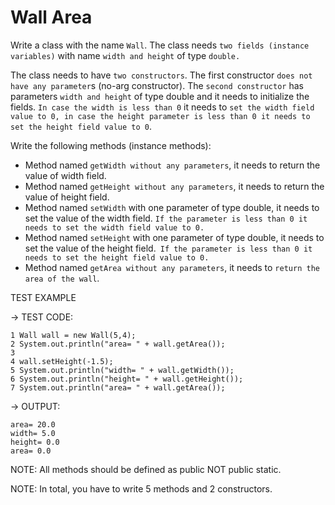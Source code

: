 # Wall Area
Write a class with the name `Wall`. The class needs `two fields (instance variables)` with name `width and height` of type `double.`

The class needs to have `two constructors`. The first constructor `does not have any parameter`s (no-arg constructor). The `second constructor` has parameters `width and height` of type double and it needs to initialize the fields. `In case the width is less than 0` it needs to `set the width field value to 0, in case the height parameter is less than 0 it needs to set the height field value to 0`.

Write the following methods (instance methods):
* Method named `getWidth without any parameters`, it needs to return the value of width field.
* Method named `getHeight without any parameters`, it needs to return the value of height field.
* Method named `setWidth` with one parameter of type double, it needs to set the value of the width field. `If the parameter is less than 0 it needs to set the width field value to 0.`
* Method named `setHeight` with one parameter of type double, it needs to set the value of the height field.` If the parameter is less than 0 it needs to set the height field value to 0.`
* Method named `getArea without any parameters`, it needs to `return the area of the wall`.


TEST EXAMPLE

→ TEST CODE:
````
1 Wall wall = new Wall(5,4);
2 System.out.println("area= " + wall.getArea());
3
4 wall.setHeight(-1.5);
5 System.out.println("width= " + wall.getWidth());
6 System.out.println("height= " + wall.getHeight());
7 System.out.println("area= " + wall.getArea());
````
→ OUTPUT:
````
area= 20.0
width= 5.0
height= 0.0
area= 0.0
````

NOTE: All methods should be defined as public NOT public static.

NOTE: In total, you have to write 5 methods and 2 constructors.

